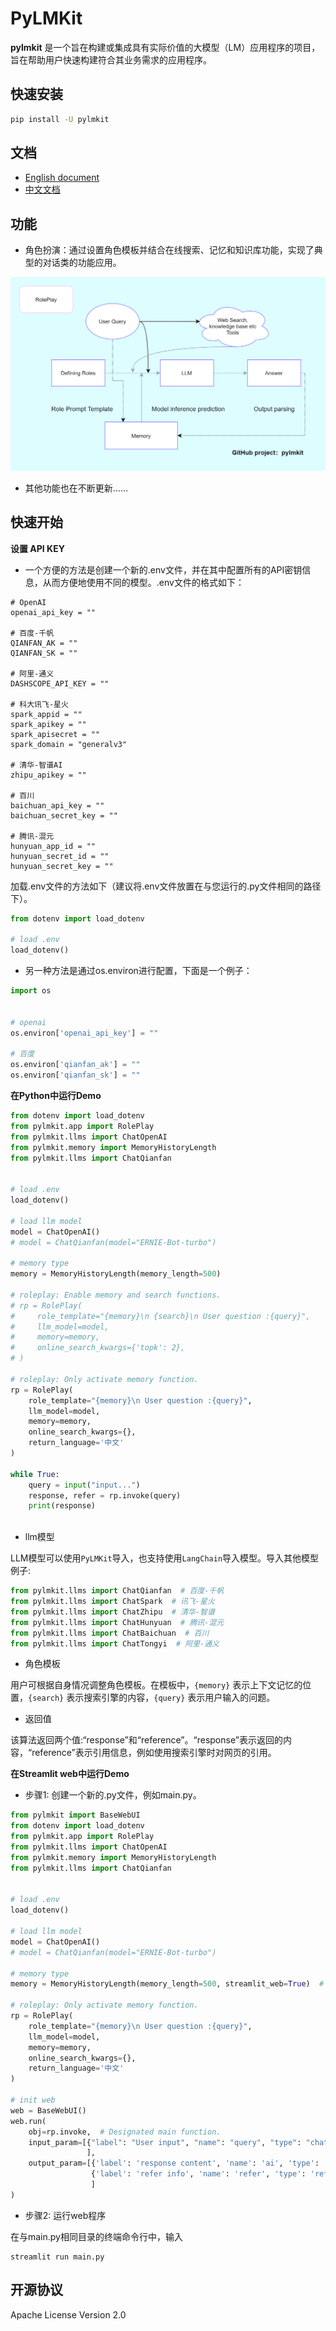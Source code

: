 # PyLMKit

**pylmkit** 是一个旨在构建或集成具有实际价值的大模型（LM）应用程序的项目，旨在帮助用户快速构建符合其业务需求的应用程序。


## 快速安装
```bash
pip install -U pylmkit
```

## 文档

- [English document](http://en.pylmkit.cn)
- [中文文档](http://zh.pylmkit.cn)


## 功能

- 角色扮演：通过设置角色模板并结合在线搜索、记忆和知识库功能，实现了典型的对话类的功能应用。
  
![RolePlay](https://github.com/52phm/pylmkit/blob/main/docs/images/RolePlay.png)

- 其他功能也在不断更新……

## 快速开始

**设置 API KEY**

- 一个方便的方法是创建一个新的.env文件，并在其中配置所有的API密钥信息，从而方便地使用不同的模型。.env文件的格式如下：

```text
# OpenAI
openai_api_key = ""

# 百度-千帆
QIANFAN_AK = ""
QIANFAN_SK = ""

# 阿里-通义
DASHSCOPE_API_KEY = ""

# 科大讯飞-星火
spark_appid = ""
spark_apikey = ""
spark_apisecret = ""
spark_domain = "generalv3"

# 清华-智谱AI
zhipu_apikey = ""

# 百川
baichuan_api_key = ""
baichuan_secret_key = ""

# 腾讯-混元
hunyuan_app_id = ""
hunyuan_secret_id = ""
hunyuan_secret_key = ""
```
加载.env文件的方法如下（建议将.env文件放置在与您运行的.py文件相同的路径下）。
```python
from dotenv import load_dotenv

# load .env
load_dotenv()
```
- 另一种方法是通过os.environ进行配置，下面是一个例子：
```python
import os


# openai
os.environ['openai_api_key'] = ""

# 百度
os.environ['qianfan_ak'] = ""
os.environ['qianfan_sk'] = ""
```

**在Python中运行Demo**
```python
from dotenv import load_dotenv
from pylmkit.app import RolePlay
from pylmkit.llms import ChatOpenAI
from pylmkit.memory import MemoryHistoryLength
from pylmkit.llms import ChatQianfan


# load .env
load_dotenv()

# load llm model
model = ChatOpenAI()
# model = ChatQianfan(model="ERNIE-Bot-turbo")

# memory type
memory = MemoryHistoryLength(memory_length=500)

# roleplay: Enable memory and search functions.
# rp = RolePlay(
#     role_template="{memory}\n {search}\n User question :{query}", 
#     llm_model=model,
#     memory=memory,
#     online_search_kwargs={'topk': 2},
# )

# roleplay: Only activate memory function.
rp = RolePlay(
    role_template="{memory}\n User question :{query}", 
    llm_model=model,
    memory=memory,
    online_search_kwargs={},
    return_language='中文'
)

while True:
    query = input("input...")
    response, refer = rp.invoke(query)
    print(response)
    

```
- llm模型

LLM模型可以使用`PyLMKit`导入，也支持使用`LangChain`导入模型。导入其他模型例子:

```python
from pylmkit.llms import ChatQianfan  # 百度-千帆
from pylmkit.llms import ChatSpark  # 讯飞-星火
from pylmkit.llms import ChatZhipu  # 清华-智谱
from pylmkit.llms import ChatHunyuan  # 腾讯-混元
from pylmkit.llms import ChatBaichuan  # 百川
from pylmkit.llms import ChatTongyi  # 阿里-通义

```

- 角色模板

用户可根据自身情况调整角色模板。在模板中，`{memory}` 表示上下文记忆的位置，`{search}` 表示搜索引擎的内容，`{query}` 表示用户输入的问题。

- 返回值

该算法返回两个值:“response”和“reference”。“response”表示返回的内容，“reference”表示引用信息，例如使用搜索引擎时对网页的引用。

**在Streamlit web中运行Demo**

- 步骤1: 创建一个新的.py文件，例如main.py。
```python
from pylmkit import BaseWebUI
from dotenv import load_dotenv
from pylmkit.app import RolePlay
from pylmkit.llms import ChatOpenAI
from pylmkit.memory import MemoryHistoryLength
from pylmkit.llms import ChatQianfan


# load .env
load_dotenv()

# load llm model
model = ChatOpenAI()
# model = ChatQianfan(model="ERNIE-Bot-turbo")

# memory type
memory = MemoryHistoryLength(memory_length=500, streamlit_web=True)  # set streamlit_web=True

# roleplay: Only activate memory function.
rp = RolePlay(
    role_template="{memory}\n User question :{query}", 
    llm_model=model,
    memory=memory,
    online_search_kwargs={},
    return_language='中文'
)

# init web
web = BaseWebUI()
web.run(
    obj=rp.invoke,  # Designated main function.
    input_param=[{"label": "User input", "name": "query", "type": "chat"},  # type, chat text string bool float ...
                 ],
    output_param=[{'label': 'response content', 'name': 'ai', 'type': 'chat'},
                  {'label': 'refer info', 'name': 'refer', 'type': 'refer'}  # type, chat refer text string bool float ...
                  ]
)

```
- 步骤2: 运行web程序

在与main.py相同目录的终端命令行中，输入

```text
streamlit run main.py
```

## 开源协议

Apache License Version 2.0





